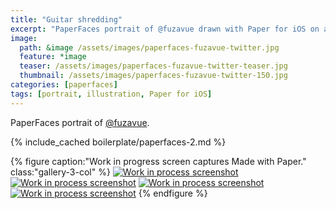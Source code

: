 ```yaml
---
title: "Guitar shredding"
excerpt: "PaperFaces portrait of @fuzavue drawn with Paper for iOS on an iPad."
image: 
  path: &image /assets/images/paperfaces-fuzavue-twitter.jpg 
  feature: *image
  teaser: /assets/images/paperfaces-fuzavue-twitter-teaser.jpg
  thumbnail: /assets/images/paperfaces-fuzavue-twitter-150.jpg
categories: [paperfaces]
tags: [portrait, illustration, Paper for iOS]
---
```


PaperFaces portrait of [@fuzavue](https://twitter.com/fuzavue).

{% include_cached boilerplate/paperfaces-2.md %}

{% figure caption:"Work in progress screen captures Made with Paper." class:"gallery-3-col" %}
[![Work in process screenshot](/assets/images/paperfaces-fuzavue-process-1-600.jpg)](/assets/images/paperfaces-fuzavue-process-1-lg.jpg) [![Work in process screenshot](/assets/images/paperfaces-fuzavue-process-2-600.jpg)](/assets/images/paperfaces-fuzavue-process-2-lg.jpg) [![Work in process screenshot](/assets/images/paperfaces-fuzavue-process-3-600.jpg)](/assets/images/paperfaces-fuzavue-process-3-lg.jpg) [![Work in process screenshot](/assets/images/paperfaces-fuzavue-process-4-600.jpg)](/assets/images/paperfaces-fuzavue-process-4-lg.jpg)
{% endfigure %}
